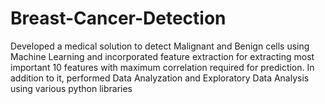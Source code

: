 # Breast-Cancer-Detection

Developed a medical solution to detect Malignant and Benign cells using Machine
Learning and incorporated feature extraction for extracting most important 10 features
with maximum correlation required for prediction. In addition to it, performed Data
Analyzation and Exploratory Data Analysis using various python libraries
